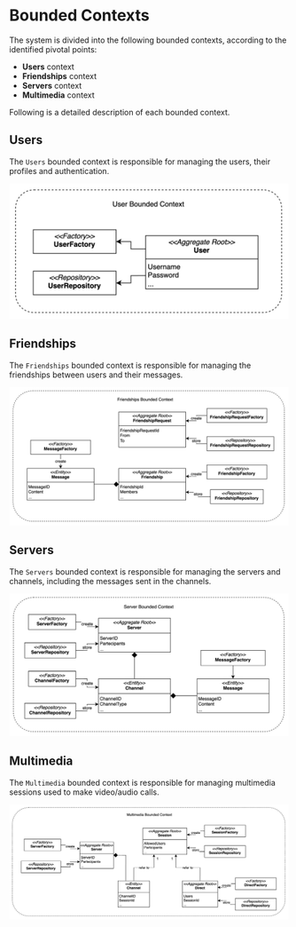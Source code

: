 # Bounded Contexts

The system is divided into the following bounded contexts, according to the identified pivotal points:
- **Users** context
- **Friendships** context
- **Servers** context
- **Multimedia** context

Following is a detailed description of each bounded context.

## Users

The `Users` bounded context is responsible for managing the users, their profiles and authentication.

![Users Context](./img/bc/ddd-bc-users.jpg)

## Friendships

The `Friendships` bounded context is responsible for managing the friendships between users and their messages.

![Friendships Context](./img/bc/ddd-bc-friendships.jpg)

## Servers

The `Servers` bounded context is responsible for managing the servers and channels, including the messages sent in the channels.

![Servers Context](./img/bc/ddd-bc-servers.jpg)

## Multimedia

The `Multimedia` bounded context is responsible for managing multimedia sessions used to make video/audio calls.

![Multimedia Context](./img/bc/ddd-bc-multimedia.jpg)

